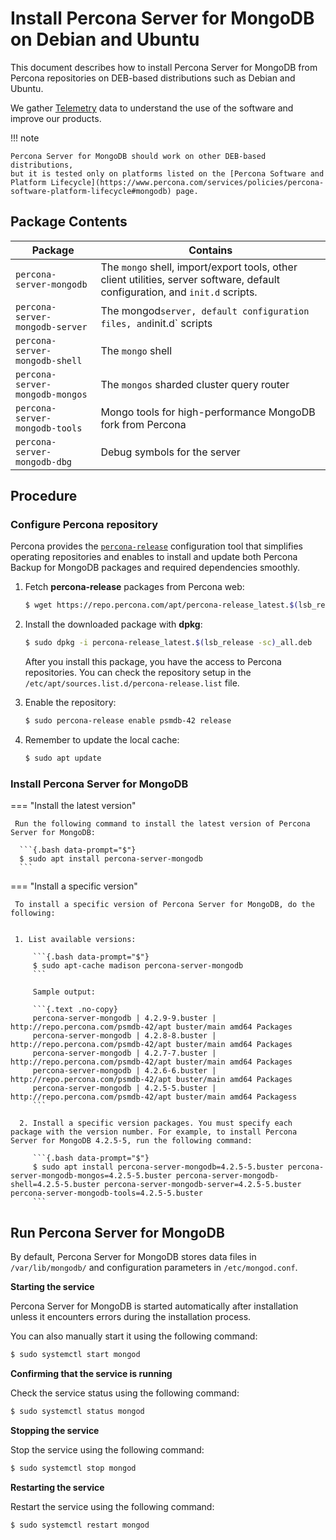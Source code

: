 # Install Percona Server for MongoDB on Debian and Ubuntu

This document describes how to install Percona Server for MongoDB from Percona repositories on DEB-based distributions such as Debian and Ubuntu.

We gather [Telemetry](../telemetry.md) data to understand the use of the software and improve our products.



!!! note

    Percona Server for MongoDB should work on other DEB-based distributions,
    but it is tested only on platforms listed on the [Percona Software and Platform Lifecycle](https://www.percona.com/services/policies/percona-software-platform-lifecycle#mongodb) page.

## Package Contents

| Package                 | Contains                                 |
| ----------------------- | -----------------------------------------|
| `percona-server-mongodb`| The `mongo` shell, import/export tools, other client utilities, server software, default configuration, and `init.d` scripts. |
| `percona-server-mongodb-server`| The mongod` server, default configuration files, and `init.d` scripts|
| `percona-server-mongodb-shell` | The `mongo` shell |
| `percona-server-mongodb-mongos`| The `mongos` sharded cluster query router |
| `percona-server-mongodb-tools` | Mongo tools for high-performance MongoDB fork from Percona|
| `percona-server-mongodb-dbg`   | Debug symbols for the server|

## Procedure

### Configure Percona repository

Percona provides the [`percona-release`](https://docs.percona.com/percona-software-repositories/index.html) configuration tool that simplifies operating repositories and enables to install and update both Percona Backup for MongoDB packages and required dependencies smoothly.

1. Fetch **percona-release** packages from Percona web:
    
    ```{.bash data-prompt="$"}
    $ wget https://repo.percona.com/apt/percona-release_latest.$(lsb_release -sc)_all.deb
    ```

2. Install the downloaded package with **dpkg**:

    ```{.bash data-prompt="$"}
    $ sudo dpkg -i percona-release_latest.$(lsb_release -sc)_all.deb
    ```

    After you install this package, you have the access to Percona repositories. You
    can check the repository setup in the `/etc/apt/sources.list.d/percona-release.list` file.


3. Enable the repository:

    ```{.bash data-prompt="$"}
    $ sudo percona-release enable psmdb-42 release
    ```

4. Remember to update the local cache:

    ```{.bash data-prompt="$"}
    $ sudo apt update
    ```

### Install Percona Server for MongoDB

=== "Install the latest version"

     Run the following command to install the latest version of Percona Server for MongoDB:

      ```{.bash data-prompt="$"}
      $ sudo apt install percona-server-mongodb
      ```

=== "Install a specific version"

     To install a specific version of Percona Server for MongoDB, do the following:


     1. List available versions:

         ```{.bash data-prompt="$"}
         $ sudo apt-cache madison percona-server-mongodb
         ```

         Sample output:

         ```{.text .no-copy}
         percona-server-mongodb | 4.2.9-9.buster | http://repo.percona.com/psmdb-42/apt buster/main amd64 Packages
         percona-server-mongodb | 4.2.8-8.buster | http://repo.percona.com/psmdb-42/apt buster/main amd64 Packages
         percona-server-mongodb | 4.2.7-7.buster | http://repo.percona.com/psmdb-42/apt buster/main amd64 Packages
         percona-server-mongodb | 4.2.6-6.buster | http://repo.percona.com/psmdb-42/apt buster/main amd64 Packages
         percona-server-mongodb | 4.2.5-5.buster | http://repo.percona.com/psmdb-42/apt buster/main amd64 Packagess
         ```

      2. Install a specific version packages. You must specify each package with the version number. For example, to install Percona Server for MongoDB 4.2.5-5, run the following command:

         ```{.bash data-prompt="$"}
         $ sudo apt install percona-server-mongodb=4.2.5-5.buster percona-server-mongodb-mongos=4.2.5-5.buster percona-server-mongodb-shell=4.2.5-5.buster percona-server-mongodb-server=4.2.5-5.buster percona-server-mongodb-tools=4.2.5-5.buster
         ```

## Run Percona Server for MongoDB

By default, Percona Server for MongoDB stores data files in `/var/lib/mongodb/`
and configuration parameters in `/etc/mongod.conf`.

**Starting the service**

Percona Server for MongoDB is started automatically after installation unless it encounters errors during the installation process.

You can also manually start it using the following command:

```{.bash data-prompt="$"}
$ sudo systemctl start mongod
```

**Confirming that the service is running**

Check the service status using the following command:

```{.bash data-prompt="$"}
$ sudo systemctl status mongod
```

**Stopping the service**

Stop the service using the following command:

```{.bash data-prompt="$"}
$ sudo systemctl stop mongod
```

**Restarting the service**

Restart the service using the following command:

```{.bash data-prompt="$"}
$ sudo systemctl restart mongod
```
